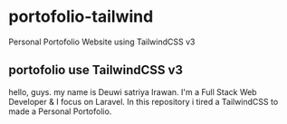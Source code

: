 # portofolio-tailwind
Personal Portofolio Website using TailwindCSS v3

## portofolio use TailwindCSS v3
hello, guys. my name is Deuwi satriya Irawan. I'm a Full Stack Web Developer & I focus on Laravel. In this repository i tired a TailwindCSS to made a Personal Portofolio.